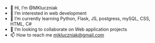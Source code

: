 - 👋 Hi, I’m @MKluczniak
- 👀 I’m interested in web development
- 🌱 I’m currently learning Python, Flask, JS, postgress, mySQL, CSS, HTML, C#
- 💞️ I’m looking to collaborate on Web application projects
- 📫 How to reach me mjkluczniak@gmail.com

<!---
MKluczniak/MKluczniak is a ✨ special ✨ repository because its `README.md` (this file) appears on your GitHub profile.
You can click the Preview link to take a look at your changes.
--->

